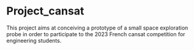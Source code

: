# Project_cansat

This project aims at conceiving a prototype of a small space exploration probe in order to participate to the 2023 French cansat competition for engineering students.


